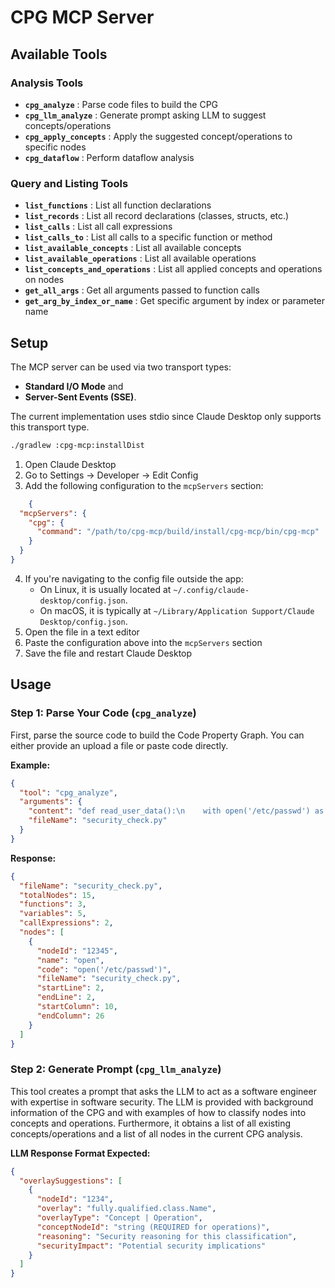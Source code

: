 # CPG MCP Server

## Available Tools

### Analysis Tools
- **`cpg_analyze`** : Parse code files to build the CPG
- **`cpg_llm_analyze`** : Generate prompt asking LLM to suggest concepts/operations
- **`cpg_apply_concepts`** : Apply the suggested concept/operations to specific nodes
- **`cpg_dataflow`** : Perform dataflow analysis

### Query and Listing Tools
- **`list_functions`** : List all function declarations
- **`list_records`** : List all record declarations (classes, structs, etc.)
- **`list_calls`** : List all call expressions
- **`list_calls_to`** : List all calls to a specific function or method
- **`list_available_concepts`** : List all available concepts
- **`list_available_operations`** : List all available operations
- **`list_concepts_and_operations`** : List all applied concepts and operations on nodes
- **`get_all_args`** : Get all arguments passed to function calls
- **`get_arg_by_index_or_name`** : Get specific argument by index or parameter name

## Setup

The MCP server can be used via two transport types:

- **Standard I/O Mode** and
- **Server-Sent Events (SSE)**.

The current implementation uses stdio since Claude Desktop only supports this transport type.

```bash
./gradlew :cpg-mcp:installDist
```

1. Open Claude Desktop
2. Go to Settings -> Developer -> Edit Config
3. Add the following configuration to the `mcpServers` section:

```json
    {
  "mcpServers": {
    "cpg": {
      "command": "/path/to/cpg-mcp/build/install/cpg-mcp/bin/cpg-mcp"
    }
  }
}
```

4. If you're navigating to the config file outside the app:
    - On Linux, it is usually located at `~/.config/claude-desktop/config.json`.
    - On macOS, it is typically at `~/Library/Application Support/Claude Desktop/config.json`.
5. Open the file in a text editor
6. Paste the configuration above into the `mcpServers` section
7. Save the file and restart Claude Desktop

## Usage

### Step 1: Parse Your Code (`cpg_analyze`)

First, parse the source code to build the Code Property Graph.
You can either provide an upload a file or paste code directly.

**Example:**

```json
{
  "tool": "cpg_analyze",
  "arguments": {
    "content": "def read_user_data():\n    with open('/etc/passwd') as f:\n        return f.read()",
    "fileName": "security_check.py"
  }
}
```

**Response:**

```json
{
  "fileName": "security_check.py",
  "totalNodes": 15,
  "functions": 3,
  "variables": 5,
  "callExpressions": 2,
  "nodes": [
    {
      "nodeId": "12345",
      "name": "open",
      "code": "open('/etc/passwd')",
      "fileName": "security_check.py",
      "startLine": 2,
      "endLine": 2,
      "startColumn": 10,
      "endColumn": 26
    }
  ]
}
```

### Step 2: Generate Prompt (`cpg_llm_analyze`)

This tool creates a prompt that asks the LLM to act as a software engineer with expertise in software security.
The LLM is provided with background information of the CPG and with examples of how to classify nodes into concepts and
operations.
Furthermore, it obtains a list of all existing concepts/operations and a list of all nodes in the current CPG analysis.

**LLM Response Format Expected:**

```json
{
  "overlaySuggestions": [
    {
      "nodeId": "1234",
      "overlay": "fully.qualified.class.Name",
      "overlayType": "Concept | Operation",
      "conceptNodeId": "string (REQUIRED for operations)",
      "reasoning": "Security reasoning for this classification",
      "securityImpact": "Potential security implications"
    }
  ]
}
```